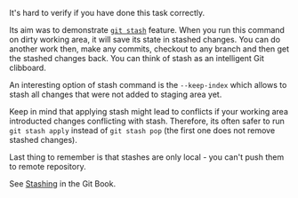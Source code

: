 It's hard to verify if you have done this task correctly.

Its aim was to demonstrate [`git stash`](https://git-scm.com/docs/git-stash) feature. When you run this command
on dirty working area, it will save its state in stashed changes. You can
do another work then, make any commits, checkout to any branch and then
get the stashed changes back. You can think of stash as an intelligent Git clibboard.

An interesting option of stash command is the `--keep-index` which allows to
stash all changes that were not added to staging area yet.

Keep in mind that applying stash might lead to conflicts if your working area
introducted changes conflicting with stash. Therefore, its often safer to run
`git stash apply` instead of `git stash pop` (the first one does not remove stashed
changes).

Last thing to remember is that stashes are only local - you can't push them to
remote repository.

See [Stashing](http://git-scm.com/book/en/v2/Git-Tools-Stashing-and-Cleaning) in the Git Book.
